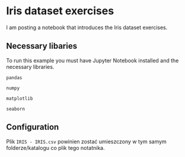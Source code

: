 
# Iris dataset exercises 

I am posting a notebook that introduces the Iris dataset exercises. 




## Necessary libaries
To run this example you must have Jupyter Notebook installed and the necessary libraries.

`pandas`

`numpy`

`matplotlib`

`seaborn`




## Configuration

Plik `IRIS - IRIS.csv` powinien zostać umieszczony w tym samym folderze/katalogu co plik tego notatnika.

